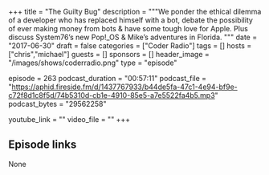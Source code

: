 +++
title = "The Guilty Bug"
description = """We ponder the ethical dilemma of a developer who has replaced himself with a bot, debate the possibility of ever making money from bots & have some tough love for Apple.
Plus discuss System76’s new Pop!_OS & Mike’s adventures in Florida. """
date = "2017-06-30"
draft = false
categories = ["Coder Radio"]
tags = []
hosts = ["chris","michael"]
guests = []
sponsors = []
header_image = "/images/shows/coderradio.png"
type = "episode"

episode = 263
podcast_duration = "00:57:11"
podcast_file = "https://aphid.fireside.fm/d/1437767933/b44de5fa-47c1-4e94-bf9e-c72f8d1c8f5d/74b5310d-cb1e-4910-85e5-a7e5522fa4b5.mp3"
podcast_bytes = "29562258"

youtube_link = ""
video_file = ""
+++

## Episode links

None

